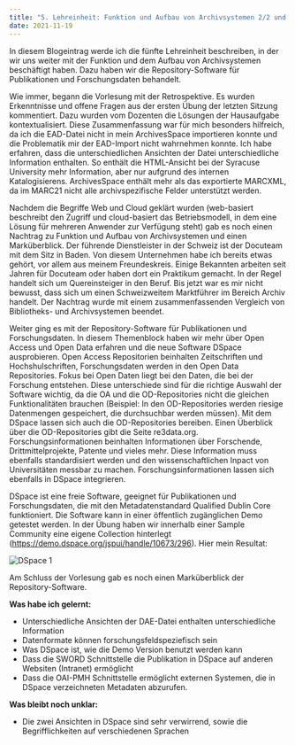 ```yaml
---
title: "5. Lehreinheit: Funktion und Aufbau von Archivsystemen 2/2 und Repository-Software für Publikationen und Forschungsdaten"
date: 2021-11-19
---
```


In diesem Blogeintrag werde ich die fünfte Lehreinheit beschreiben, in der wir uns weiter mit der Funktion und dem Aufbau von Archivsystemen beschäftigt haben. Dazu haben wir die Repository-Software für Publikationen und Forschungsdaten behandelt. 

Wie immer, begann die Vorlesung mit der Retrospektive. Es wurden Erkenntnisse und offene Fragen aus der ersten Übung der letzten Sitzung kommentiert. Dazu wurden vom Dozenten die Lösungen der Hausaufgabe kontextualisiert. Diese Zusammenfassung war für mich besonders hilfreich, da ich die EAD-Datei nicht in mein ArchivesSpace importieren konnte und die Problematik mir der EAD-Import nicht wahrnehmen konnte. Ich habe erfahren, dass die unterschiedlichen Ansichten der Datei unterschiedliche Information enthalten. So enthält die HTML-Ansicht bei der Syracuse University mehr Information, aber nur aufgrund des internen Katalogisierens. ArchivesSpace enthält mehr als das exportierte MARCXML, da im MARC21 nicht alle archivspezifische Felder unterstützt werden. 

Nachdem die Begriffe Web und Cloud geklärt wurden (web-basiert beschreibt den Zugriff und cloud-basiert das Betriebsmodell, in dem eine Lösung für mehreren Anwender zur Verfügung steht) gab es noch einen Nachtrag zu Funktion und Aufbau von Archivsystemen und einen Marküberblick. Der führende Dienstleister in der Schweiz ist der Docuteam mit dem Sitz in Baden. Von diesem Unternehmen habe ich bereits etwas gehört, vor allem aus meinem Freundeskreis. Einige Bekannten arbeiten seit Jahren für Docuteam oder haben dort ein Praktikum gemacht. In der Regel handelt sich um Quereinsteiger in den Beruf. Bis jetzt war es mir nicht bewusst, dass sich um einen Schweizweitem Marktführer im Bereich Archiv handelt. Der Nachtrag wurde mit einem zusammenfassenden Vergleich von Bibliotheks- und Archivsystemen beendet. 

Weiter ging es mit der Repository-Software für Publikationen und Forschungsdaten. In diesem Themenblock haben wir mehr über Open Access und Open Data erfahren und die neue Software DSpace ausprobieren. Open Access Repositorien beinhalten Zeitschriften und Hochshulschriften, Forschungsdaten werden in den Open Data Repositories. Fokus bei Open Daten liegt bei den Daten, die bei der Forschung entstehen. Diese unterschiede sind für die richtige Auswahl der Software wichtig, da die OA und die OD-Repositories nicht die gleichen Funktionalitäten brauchen (Beispiel: In den OD-Repositories werden riesige Datenmengen gespeichert, die durchsuchbar werden müssen). Mit dem DSpace lassen sich auch die OD-Repositories bereiben. Einen Überblick über die OD-Repositories gibt die Seite re3data.org. Forschungsinformationen beinhalten Informationen über Forschende, Drittmittelprojekte, Patente und vieles mehr. Diese Information muss ebenfalls standardisiert werden und den wissenschaftlichen Inpact von Universitäten messbar zu machen. Forschungsinformationen lassen sich ebenfalls in DSpace integrieren. 

DSpace ist eine freie Software, geeignet für Publikationen und Forschungsdaten, die mit den Metadatenstandard Qualified Dublin Core funktioniert. Die Software kann in einer öffentlich zugänglichen Demo getestet werden. In der Übung haben wir innerhalb einer Sample Community eine eigene Collection hinterlegt (https://demo.dspace.org/jspui/handle/10673/296). Hier mein Resultat:

![DSpace 1](https://user-images.githubusercontent.com/90787729/151665465-44421480-156b-4e29-8323-9efeec86073b.png)

Am Schluss der Vorlesung gab es noch einen Marküberblick der Repository-Software. 

**Was habe ich gelernt:**
-	Unterschiedliche Ansichten der DAE-Datei enthalten unterschiedliche Information 
-	Datenformate können forschungsfeldspeziefisch sein
-	Was DSpace ist, wie die Demo Version benutzt werden kann 
-	Dass die SWORD Schnittstelle die Publikation in DSpace auf anderen Websiten (Intranet) ermöglicht
-	Dass die OAI-PMH Schnittstelle ermöglicht externen Systemen, die in DSpace verzeichneten Metadaten abzurufen.

**Was bleibt noch unklar:**
-	Die zwei Ansichten in DSpace sind sehr verwirrend, sowie die Begrifflichkeiten auf verschiedenen Sprachen 

